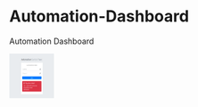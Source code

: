 # Automation-Dashboard
Automation Dashboard

<img src="/img/1.png" alt="Logo" width="80" height="80">
